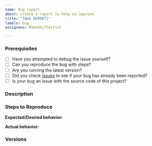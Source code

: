 ```yaml
---
name: Bug report
about: Create a report to help us improve
title: "[BUG REPORT]"
labels: bug
assignees: MakeShiftArtist

---
```


### Prerequisites
* [ ] Have you attempted to debug the issue yourself?
* [ ] Can you reproduce the bug with steps?
* [ ] Are you running the latest version?
* [ ] Did you check [issues](https://github.com/MakeShiftArtist/tsproject-template/issues) to see if your bug has already been reported?
* [ ] Is your bug an issue with the source code of this project?

### Description
<!--- A detailed description of the bug --->

### Steps to Reproduce
<!---
1. [First Step]
2. [Second Step]
3. [and so on...]
--->

**Expected/Desired behavior:**
<!--- What you expected to happen --->

**Actual behavior:**
<!--- What actually happened --->

### Versions
<!--- You can get this information from executing `npm version`. --->
